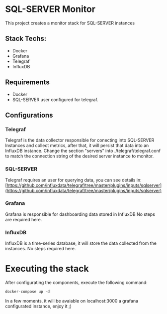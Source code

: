 # SQL-SERVER Monitor

This project creates a monitor stack for SQL-SERVER instances

## Stack Techs:
- Docker
- Grafana
- Telegraf
- InfluxDB


## Requirements

- Docker
- SQL-SERVER user configured for telegraf. 

## Configurations
### Telegraf
Telegraf is the data collector responsible for conecting into SQL-SERVER Instances and collect metrics, after that, it will persist that data into an InfluxDB instance.
Change the section "servers" into ./telegraf/telegraf.conf to match the connection string of the desired server instance to monitor.

### SQL-SERVER
Telegraf requires an user for querying data, you can see details in:
[https://github.com/influxdata/telegraf/tree/master/plugins/inputs/sqlserver](https://github.com/influxdata/telegraf/tree/master/plugins/inputs/sqlserver)

### Grafana
Grafana is responsible for dashboarding data stored in InfluxDB
No steps are required here.

### InfluxDB
InfluxDB is a time-series database, it will store the data collected from the instances.
No steps required here.

# Executing the stack
After configurating the components, execute the following command:
	

    docker-compose up -d

In a few moments, it will be avaiable on localhost:3000 a grafana configurated instance, enjoy it ;)
